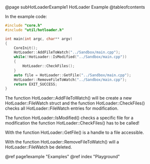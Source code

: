 @page subHotLoaderExample1 HotLoader  Example
@tableofcontents

In the example code:
```c++
#include "core.h"
#include "util/hotloader.h"

int main(int argc, char** argv)
{
    CoreInit();
    HotLoader::AddFileToWatch("../Sandbox/main.cpp");
    while(!HotLoader::IsModified("../Sandbox/main.cpp"))
    {
        HotLoader::CheckFiles();
    }
    auto file = HotLoader::GetFile("../Sandbox/main.cpp");
    HotLoader::RemoveFileToWatch("../Sandbox/main.cpp");
    return EXIT_SUCCESS;
}
```
The function HotLoader::AddFileToWatch() will be create a new HotLoader::FileWatch struct and the function HotLoader::CheckFiles() checks all HotLoader::FileWatch entries for modification.

The function HotLoader::IsModified() checks a specific file for a modification the function HotLoader::CheckFiles() has to be called! 

With the function HotLoader::GetFile() is a handle to a file accessible.

With the function HotLoader::RemoveFileToWatch() will a HotLoader::FileWatch be deleted.


@ref page1example "Examples"
@ref index "Playground"